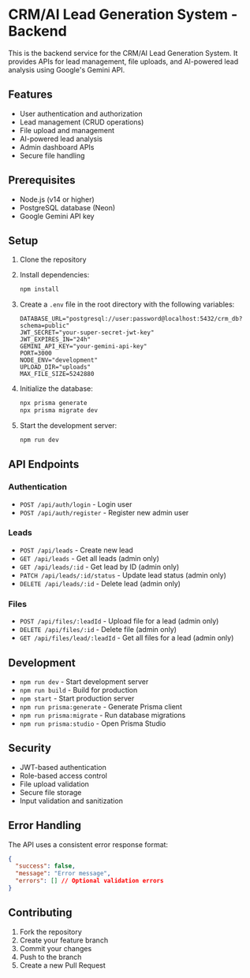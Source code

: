 # CRM/AI Lead Generation System - Backend

This is the backend service for the CRM/AI Lead Generation System. It provides APIs for lead management, file uploads, and AI-powered lead analysis using Google's Gemini API.

## Features

- User authentication and authorization
- Lead management (CRUD operations)
- File upload and management
- AI-powered lead analysis
- Admin dashboard APIs
- Secure file handling

## Prerequisites

- Node.js (v14 or higher)
- PostgreSQL database (Neon)
- Google Gemini API key

## Setup

1. Clone the repository
2. Install dependencies:
   ```bash
   npm install
   ```

3. Create a `.env` file in the root directory with the following variables:
   ```
   DATABASE_URL="postgresql://user:password@localhost:5432/crm_db?schema=public"
   JWT_SECRET="your-super-secret-jwt-key"
   JWT_EXPIRES_IN="24h"
   GEMINI_API_KEY="your-gemini-api-key"
   PORT=3000
   NODE_ENV="development"
   UPLOAD_DIR="uploads"
   MAX_FILE_SIZE=5242880
   ```

4. Initialize the database:
   ```bash
   npx prisma generate
   npx prisma migrate dev
   ```

5. Start the development server:
   ```bash
   npm run dev
   ```

## API Endpoints

### Authentication
- `POST /api/auth/login` - Login user
- `POST /api/auth/register` - Register new admin user

### Leads
- `POST /api/leads` - Create new lead
- `GET /api/leads` - Get all leads (admin only)
- `GET /api/leads/:id` - Get lead by ID (admin only)
- `PATCH /api/leads/:id/status` - Update lead status (admin only)
- `DELETE /api/leads/:id` - Delete lead (admin only)

### Files
- `POST /api/files/:leadId` - Upload file for a lead (admin only)
- `DELETE /api/files/:id` - Delete file (admin only)
- `GET /api/files/lead/:leadId` - Get all files for a lead (admin only)

## Development

- `npm run dev` - Start development server
- `npm run build` - Build for production
- `npm start` - Start production server
- `npm run prisma:generate` - Generate Prisma client
- `npm run prisma:migrate` - Run database migrations
- `npm run prisma:studio` - Open Prisma Studio

## Security

- JWT-based authentication
- Role-based access control
- File upload validation
- Secure file storage
- Input validation and sanitization

## Error Handling

The API uses a consistent error response format:
```json
{
  "success": false,
  "message": "Error message",
  "errors": [] // Optional validation errors
}
```

## Contributing

1. Fork the repository
2. Create your feature branch
3. Commit your changes
4. Push to the branch
5. Create a new Pull Request 